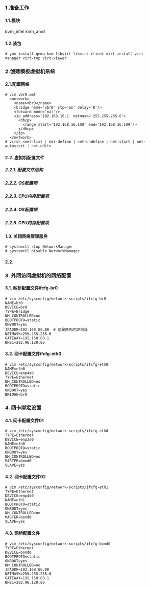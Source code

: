 

### 1.准备工作

#### 1.1.模块
kvm_intel kvm_amd

#### 1.2.装包
```
# yum install qemu-kvm libvirt libvirt-client virt-install virt-manager virt-top virt-viewer
```

### 2.创建模板虚拟机系统

#### 2.1.配置网络
```
# vim vbr0.xml
  <network>
    <name>vbr0</name>
    <bridge name='vbr0' stp='on' delay='0'/>
    <forward mode='nat'/>
    <ip address='192.168.16.1' netmask='255.255.255.0'>
      <dhcp>
        <range start='192.168.16.100' end='192.168.16.199'/>
      </dhcp>
    </ip>
  </network>
# virsh <net-list | net-define | net-undefine | net-start | net-autostart | net-edit>
```
#### 2.2. 虚拟机配置文件
##### 2.2.1. 配置文件结构
##### 2.2.2. OS配置项
##### 2.2.3. CPU内存配置项
##### 2.2.4. OS配置项
##### 2.2.5. CPU内存配置项

#### 1.3. 关闭网络管理服务
```
# systemctl stop NetworkManager
# systemctl disable NetworkManager
```

#### 2.2.


### 3. 外网访问虚拟机的网络配置
#### 3.1. 网桥配置文件ifcfg-br0
```
# vim /etc/sysconfig/network-scripts/ifcfg-br0
NAME=br0
DEVICE=br0
TYPE=Bridge
NM_CONTROLLED=no
BOOTPROTO=static
ONBOOT=yes
IPADDR=192.168.80.80  # 这是原先的IP地址
NETMASK=255.255.255.0
GATEWAY=192.168.80.1
DNS1=202.96.128.86
```
#### 3.2. 网卡配置文件ifcfg-eth0
```
# vim /etc/sysconfig/network-scripts/ifcfg-eth0
NAME=eth0
DEVICE=enp4s0
TYPE=Ethernet
NM_CONTROLLED=no
BOOTPROTO=static
ONBOOT=yes
BRIDGE=br0
```

### 4. 网卡绑定设置

#### 4.1. 网卡配置文件01
```
# vim /etc/sysconfig/network-scripts/ifcfg-eth0
TYPE=Ethernet
DEVICE=enp3s0
NAME=eth0
BOOTPROTO=static
ONBOOT=yes
NM_CONTROLLED=no
MASTER=bond0
SLAVE=yes
```
#### 4.2. 网卡配置文件02
```
# vim /etc/sysconfig/network-scripts/ifcfg-eth1
TYPE=Ethernet
DEVICE=enp4s0
NAME=eth1
BOOTPROTO=static
ONBOOT=yes
NM_CONTROLLED=no
MASTER=bond0
SLAVE=yes
```
#### 4.3. 网桥配置文件
```
# vim /etc/sysconfig/network-scripts/ifcfg-bond0
TYPE=Ethernet
DEVICE=bond0
BOOTPROTO=static
ONBOOT=yes
NM_CONTROLLED=no
IPADDR=192.168.80.80
NETMASK=255.255.255.0
GATEWAY=192.168.80.1
DNS1=202.96.128.86
```
